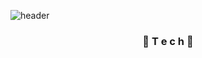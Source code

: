 ![header](https://capsule-render.vercel.app/api?type=wave&height=300&color=gradient&text=Yebun%20Park&section=header&textBg=false&fontColor=FFF)
<div align="center">
  
### 🌼  T e c h  🌼

</div>
